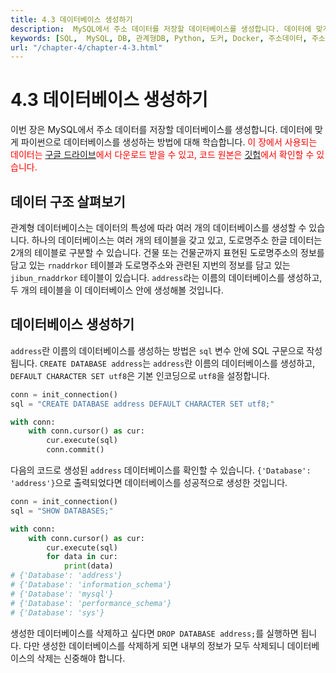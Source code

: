 ```yaml
---
title: 4.3 데이터베이스 생성하기
description:  MySQL에서 주소 데이터를 저장할 데이터베이스를 생성합니다. 데이터에 맞게 파이썬으로 데이터베이스를 생성하는 방법에 대해 학습합니다.
keywords: [SQL,  MySQL, DB, 관계형DB, Python, 도커, Docker, 주소데이터, 주소, 데이터베이스]
url: "/chapter-4/chapter-4-3.html"
---
```

# 4.3 데이터베이스 생성하기

이번 장은 MySQL에서 주소 데이터를 저장할 데이터베이스를 생성합니다. 데이터에 맞게 파이썬으로 데이터베이스를 생성하는 방법에 대해 학습합니다. <span style="color: red">이 장에서 사용되는 데이터는 [구글 드라이브](https://drive.google.com/drive/folders/1l5TRq-lcdlhWHmhAk6KFwPY7wP4BfAUL?usp=drive_link)에서 다운로드 받을 수 있고, 코드 원본은 [깃헙](https://github.com/hike-lab/address-data-guide/tree/main/code/chapter-6)에서 확인할 수 있습니다.</span>

## 데이터 구조 살펴보기

관계형 데이터베이스는 데이터의 특성에 따라 여러 개의 데이터베이스를 생성할 수 있습니다. 하나의 데이터베이스는 여러 개의 테이블을 갖고 있고, 도로명주소 한글 데이터는 2개의 테이블로 구분할 수 있습니다. 건물 또는 건물군까지 표현된 도로명주소의 정보를 담고 있는 `rnaddrkor` 테이블과 도로명주소와 관련된 지번의 정보를 담고 있는 `jibun_rnaddrkor` 테이블이 있습니다. `address`라는 이름의 데이터베이스를 생성하고, 두 개의 테이블을 이 데이터베이스 안에 생성해볼 것입니다.

## 데이터베이스 생성하기

`address`란 이름의 데이터베이스를 생성하는 방법은 `sql` 변수 안에 SQL 구문으로 작성됩니다. `CREATE DATABASE address`는 `address`란 이름의 데이터베이스를 생성하고, `DEFAULT CHARACTER SET utf8`은 기본 인코딩으로 `utf8`을 설정합니다.

```py
conn = init_connection()
sql = "CREATE DATABASE address DEFAULT CHARACTER SET utf8;"

with conn:
    with conn.cursor() as cur:
        cur.execute(sql)
        conn.commit()
```

다음의 코드로 생성된 `address` 데이터베이스를 확인할 수 있습니다. `{'Database': 'address'}`으로 출력되었다면 데이터베이스를 성공적으로 생성한 것입니다.

```py
conn = init_connection()
sql = "SHOW DATABASES;"

with conn:
    with conn.cursor() as cur:
        cur.execute(sql)
        for data in cur:
            print(data)
# {'Database': 'address'}
# {'Database': 'information_schema'}
# {'Database': 'mysql'}
# {'Database': 'performance_schema'}
# {'Database': 'sys'}
```

생성한 데이터베이스를 삭제하고 싶다면 `DROP DATABASE address;`를 실행하면 됩니다. 다만 생성한 데이터베이스를 삭제하게 되면 내부의 정보가 모두 삭제되니 데이터베이스의 삭제는 신중해야 합니다.
